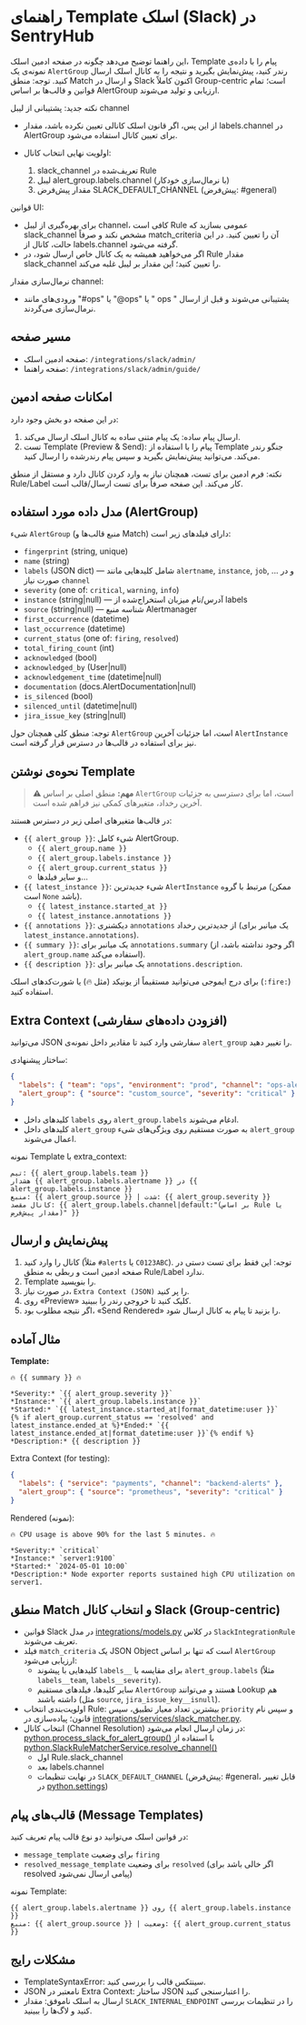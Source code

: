 # راهنمای Template اسلک (Slack) در SentryHub

این راهنما توضیح می‌دهد چگونه در صفحه ادمین اسلک، Template پیام را با داده‌ی نمونه‌ی یک `AlertGroup` رندر کنید، پیش‌نمایش بگیرید و نتیجه را به کانال اسلک ارسال کنید.
توجه: منطق Match و ارسال در Slack اکنون کاملاً Group-centric است؛ تمام قوانین و قالب‌ها بر اساس AlertGroup ارزیابی و تولید می‌شوند.

نکته جدید: پشتیبانی از لیبل channel

- از این پس، اگر قانون اسلک کانالی تعیین نکرده باشد، مقدار labels.channel در AlertGroup برای تعیین کانال استفاده می‌شود.
- اولویت نهایی انتخاب کانال:

  1. slack_channel تعریف‌شده در Rule
  2. لیبل alert_group.labels.channel (با نرمال‌سازی خودکار)
  3. مقدار پیش‌فرض SLACK_DEFAULT_CHANNEL (پیش‌فرض: #general)

قوانین UI:

- برای بهره‌گیری از لیبل channel، کافی است Rule عمومی بسازید که slack_channel مشخص نکند و صرفاً match_criteria آن را تعیین کنید. در این حالت، کانال از labels.channel گرفته می‌شود.
- اگر می‌خواهید همیشه به یک کانال خاص ارسال شود، در Rule مقدار slack_channel را تعیین کنید؛ این مقدار بر لیبل غلبه می‌کند.

نرمال‌سازی مقدار channel:
- ورودی‌های مانند "#ops" یا "@ops" یا " ops " پشتیبانی می‌شوند و قبل از ارسال نرمال‌سازی می‌گردند.

## مسیر صفحه
- صفحه ادمین اسلک: `/integrations/slack/admin/`
- صفحه راهنما: `/integrations/slack/admin/guide/`

## امکانات صفحه ادمین
در این صفحه دو بخش وجود دارد:
1. ارسال پیام ساده: یک پیام متنی ساده به کانال اسلک ارسال می‌کند.
2. تست Template (Preview & Send): پیام را با استفاده از Template جنگو رندر می‌کند. می‌توانید پیش‌نمایش بگیرید و سپس پیام رندرشده را ارسال کنید.

نکته: فرم ادمین برای تست، همچنان نیاز به وارد کردن کانال دارد و مستقل از منطق Rule/Label کار می‌کند. این صفحه صرفاً برای تست ارسال/قالب است.

## مدل داده مورد استفاده (AlertGroup)
شیء `AlertGroup` (منبع قالب‌ها و Match) دارای فیلدهای زیر است:

- `fingerprint` (string, unique)
- `name` (string)
- `labels` (JSON dict) — شامل کلیدهایی مانند `alertname`, `instance`, `job`, ... و در صورت نیاز `channel`
- `severity` (one of: `critical`, `warning`, `info`)
- `instance` (string|null) — آدرس/نام میزبان استخراج‌شده از labels
- `source` (string|null) — شناسه منبع Alertmanager
- `first_occurrence` (datetime)
- `last_occurrence` (datetime)
- `current_status` (one of: `firing`, `resolved`)
- `total_firing_count` (int)
- `acknowledged` (bool)
- `acknowledged_by` (User|null)
- `acknowledgement_time` (datetime|null)
- `documentation` (docs.AlertDocumentation|null)
- `is_silenced` (bool)
- `silenced_until` (datetime|null)
- `jira_issue_key` (string|null)

توجه: منطق کلی همچنان حول <code>AlertGroup</code> است، اما جزئیات آخرین <code>AlertInstance</code> نیز برای استفاده در قالب‌ها در دسترس قرار گرفته است.

## نحوه‌ی نوشتن Template
> **⚠️ مهم:** منطق اصلی بر اساس `AlertGroup` است، اما برای دسترسی به جزئیات آخرین رخداد، متغیرهای کمکی نیز فراهم شده است.

در قالب‌ها متغیرهای اصلی زیر در دسترس هستند:

- `{{ alert_group }}`: شیء کامل AlertGroup.
  - `{{ alert_group.name }}`
  - `{{ alert_group.labels.instance }}`
  - `{{ alert_group.current_status }}`
  - و سایر فیلدها...
- `{{ latest_instance }}`: شیء جدیدترین `AlertInstance` مرتبط با گروه (ممکن است `None` باشد).
  - `{{ latest_instance.started_at }}`
  - `{{ latest_instance.annotations }}`
- `{{ annotations }}`: دیکشنری `annotations` از جدیدترین رخداد (یک میانبر برای `latest_instance.annotations`).
- `{{ summary }}`: یک میانبر برای `annotations.summary` (اگر وجود نداشته باشد، از `alert_group.name` استفاده می‌کند).
- `{{ description }}`: یک میانبر برای `annotations.description`.

برای درج ایموجی می‌توانید مستقیماً از یونیکد (مثل 🔥) یا شورت‌کدهای اسلک (`:fire:`) استفاده کنید.

## Extra Context (افزودن داده‌های سفارشی)
می‌توانید JSON سفارشی وارد کنید تا مقادیر داخل نمونه‌ی `alert_group` را تغییر دهید.

ساختار پیشنهادی:
```json
{
  "labels": { "team": "ops", "environment": "prod", "channel": "ops-alerts" },
  "alert_group": { "source": "custom_source", "severity": "critical" }
}
```
- کلیدهای داخل `labels` روی `alert_group.labels` ادغام می‌شوند.
- کلیدهای داخل `alert_group` به صورت مستقیم روی ویژگی‌های شیء `alert_group` اعمال می‌شوند.

نمونه Template با extra_context:
```
تیم: {{ alert_group.labels.team }}
هشدار {{ alert_group.labels.alertname }} در {{ alert_group.labels.instance }}
منبع: {{ alert_group.source }} | شدت: {{ alert_group.severity }}
کانال مقصد: {{ alert_group.labels.channel|default:"(بر اساس Rule یا مقدار پیش‌فرض)" }}
```

## پیش‌نمایش و ارسال
1. کانال را وارد کنید (مثلاً `#alerts` یا `C0123ABC`). توجه: این فقط برای تست دستی در صفحه ادمین است و ربطی به منطق Rule/Label ندارد.
2. Template را بنویسید.
3. در صورت نیاز، `Extra Context (JSON)` را پر کنید.
4. روی «Preview» کلیک کنید تا خروجی رندر را ببینید.
5. اگر نتیجه مطلوب بود، «Send Rendered» را بزنید تا پیام به کانال ارسال شود.

## مثال آماده
**Template:**
```django
🔥 {{ summary }} 🔥

*Severity:* `{{ alert_group.severity }}`
*Instance:* `{{ alert_group.labels.instance }}`
*Started:* `{{ latest_instance.started_at|format_datetime:user }}`
{% if alert_group.current_status == 'resolved' and latest_instance.ended_at %}*Ended:* `{{ latest_instance.ended_at|format_datetime:user }}`{% endif %}
*Description:* {{ description }}
```
Extra Context (for testing):
```json
{
  "labels": { "service": "payments", "channel": "backend-alerts" },
  "alert_group": { "source": "prometheus", "severity": "critical" }
}
```
Rendered (نمونه):
```
🔥 CPU usage is above 90% for the last 5 minutes. 🔥

*Severity:* `critical`
*Instance:* `server1:9100`
*Started:* `2024-05-01 10:00`
*Description:* Node exporter reports sustained high CPU utilization on server1.
```

## منطق Match و انتخاب کانال Slack (Group-centric)
- قوانین Slack در مدل [integrations/models.py](integrations/models.py:80) در کلاس `SlackIntegrationRule` تعریف می‌شوند.
- فیلد `match_criteria` یک JSON Object است که تنها بر اساس `AlertGroup` ارزیابی می‌شود:
  - کلیدهایی با پیشوند `labels__` برای مقایسه با `alert_group.labels` (مثلاً `labels__team`, `labels__severity`).
  - سایر کلیدها، فیلدهای مستقیم `AlertGroup` هستند و می‌توانند Lookup هم داشته باشند (مثل `source`, `jira_issue_key__isnull`).
- اولویت‌بندی انتخاب Rule: بیشترین تعداد معیار تطبیق، سپس `priority` و سپس نام قانون؛ پیاده‌سازی در [integrations/services/slack_matcher.py](integrations/services/slack_matcher.py:11).
- انتخاب کانال (Channel Resolution) در زمان ارسال انجام می‌شود: [python.process_slack_for_alert_group()](integrations/tasks.py:283) با استفاده از [python.SlackRuleMatcherService.resolve_channel()](integrations/services/slack_matcher.py:45)
  - اول Rule.slack_channel
  - بعد labels.channel
  - در نهایت تنظیمات `SLACK_DEFAULT_CHANNEL` (پیش‌فرض: #general، قابل تغییر در [python.settings](sentryHub/settings.py:288))

## قالب‌های پیام (Message Templates)
در قوانین اسلک می‌توانید دو نوع قالب پیام تعریف کنید:
- `message_template` برای وضعیت `firing`
- `resolved_message_template` برای وضعیت `resolved` (اگر خالی باشد برای resolved پیامی ارسال نمی‌شود)

نمونه Template:
```
{{ alert_group.labels.alertname }} روی {{ alert_group.labels.instance }}
منبع: {{ alert_group.source }} | وضعیت: {{ alert_group.current_status }}
```

## مشکلات رایج
- TemplateSyntaxError: سینتکس قالب را بررسی کنید.
- JSON نامعتبر در Extra Context: ساختار JSON را اعتبارسنجی کنید.
- ارسال به اسلک ناموفق: مقدار `SLACK_INTERNAL_ENDPOINT` را در تنظیمات بررسی کنید و لاگ‌ها را ببینید.
